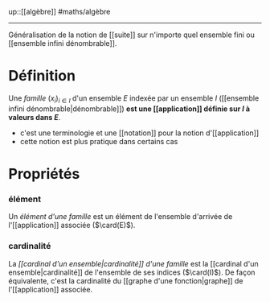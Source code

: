 up::[[algèbre]]
#maths/algèbre

----

Généralisation de la notion de [[suite]] sur n'importe quel ensemble fini ou [[ensemble infini dénombrable]].

# Définition

Une _famille_ $(x_i)_{i\in I}$ d'un ensemble $E$ indexée par un ensemble $I$ ([[ensemble infini dénombrable|dénombrable]]) **est une [[application]] définie sur $I$ à valeurs dans $E$**. 
 - c'est une terminologie et une [[notation]] pour la notion d'[[application]]
 - cette notion est plus pratique dans certains cas


# Propriétés

### élément
Un _élément d'une famille_ est un élément de l'ensemble d'arrivée de l'[[application]] associée ($\card(E)$).

### cardinalité
La _[[cardinal d'un ensemble|cardinalité]] d'une famille_ est la [[cardinal d'un ensemble|cardinalité]] de l'ensemble de ses indices ($\card(I)$).
De façon équivalente, c'est la cardinalité du [[graphe d'une fonction|graphe]] de l'[[application]] associée.



